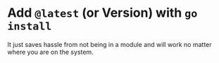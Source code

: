 # Add `@latest` (or Version) with `go install`

It just saves hassle from not being in a module and will work no matter
where you are on the system.
